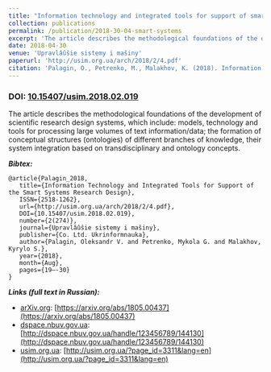 ```yaml
---
title: "Information technology and integrated tools for support of smart systems research design"
collection: publications
permalink: /publication/2018-30-04-smart-systems
excerpt: 'The article describes the methodological foundations of the development of scientific research design systems, which include: models, technology and tools for processing large volumes of text information/data; the formation of conceptual structures (ontologies) of different branches of knowledge, their system integration based on transdisciplinary and ontology concepts.'
date: 2018-04-30
venue: 'Upravlâûŝie sistemy i mašiny'
paperurl: 'http://usim.org.ua/arch/2018/2/4.pdf'
citation: 'Palagin, O., Petrenko, M., Malakhov, K. (2018). Information Technology and Integrated Tools for Support of the Smart Systems Research Design. <i>Upravlâûŝie sistemy i mašiny, 2(274)</i>, 19-30. DOI: 10.15407/usim.2018.02.019'
---
```


### DOI: [10.15407/usim.2018.02.019](https://doi.org/10.15407/usim.2018.02.019)

The article describes the methodological foundations of the development of scientific research design systems, which include: models, technology and tools for processing large volumes of text information/data; the formation of conceptual structures (ontologies) of different branches of knowledge, their system integration based on transdisciplinary and ontology concepts.

***Bibtex:***
```
@article{Palagin_2018,
   title={Information Technology and Integrated Tools for Support of the Smart Systems Research Design},
   ISSN={2518-1262},
   url={http://usim.org.ua/arch/2018/2/4.pdf},
   DOI={10.15407/usim.2018.02.019},
   number={2(274)},
   journal={Upravlâûŝie sistemy i mašiny},
   publisher={Co. Ltd. Ukrinformnauka},
   author={Palagin, Oleksandr V. and Petrenko, Mykola G. and Malakhov, Kyrylo S.},
   year={2018},
   month={Aug},
   pages={19–-30}
}
```
***Links (full text in Russian):***
* [arXiv.org](https://arxiv.org/a/0000-0003-3223-9844): [https://arxiv.org/abs/1805.00437](https://arxiv.org/abs/1805.00437)
* [dspace.nbuv.gov.ua](http://dspace.nbuv.gov.ua/): [http://dspace.nbuv.gov.ua/handle/123456789/144130](http://dspace.nbuv.gov.ua/handle/123456789/144130)
* [usim.org.ua](http://usim.org.ua/?lang=en): [http://usim.org.ua/?page_id=3311&lang=en](http://usim.org.ua/?page_id=3311&lang=en)